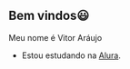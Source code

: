 ## Bem vindos😃
Meu nome é Vitor Aráujo
<!--
**AraujoCjj/AraujoCjj** is a ✨ _special_ ✨ repository because its `README.md` (this file) appears on your GitHub profile.
-  
Here are some ideas to get you started:
-
- 🔭 I’m currenty working on ...
- 🌱 I’m currently learning ...
- 👯 I’m looking to collaborate on ...
- 🤔 I’m looking for help with ...
- 💬 Ask me about ...
- 📫 How to reach me: ...
- 😄 Pronouns: ...
- ⚡ Fun fact: ...
-->
- Estou estudando na [Alura](https://www.alura.com.br).
